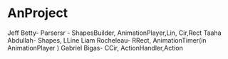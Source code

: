 # AnProject
Jeff Betty- Parsersr - ShapesBuilder, AnimationPlayer,Lin, Cir,Rect
Taaha Abdullah- Shapes, LLine
Liam Rocheleau- RRect, AnimationTimer(in AnimationPlayer )
Gabriel Bigas- CCir, ActionHandler,Action
